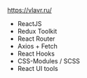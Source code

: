 https://vlavr.ru/

- ReactJS
- Redux Toolkit
- React Router
- Axios + Fetch
- React Hooks
- CSS-Modules / SCSS
- React UI tools
